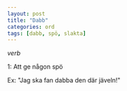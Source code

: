 ```yaml
---
layout: post
title: "Dabb"
categories: ord
tags: [dabb, spö, slakta]
---
```


*verb*

1: Att ge någon spö

Ex: "Jag ska fan dabba den där jäveln!"